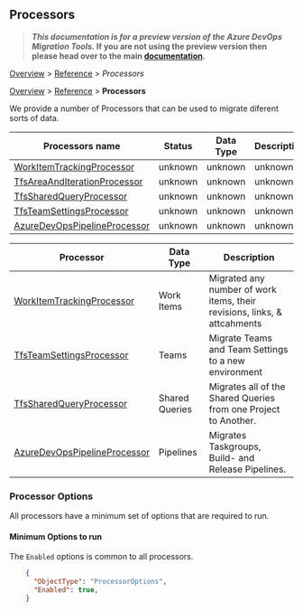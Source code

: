 ## Processors

>**_This documentation is for a preview version of the Azure DevOps Migration Tools._ If you are not using the preview version then please head over to the main [documentation](https://nkdagility.github.io/azure-devops-migration-tools).**

[Overview](.././index.md) > [Reference](../index.md) > *Processors*

[Overview](.././index.md) > [Reference](../index.md) > **Processors**

We provide a number of Processors that can be used to migrate diferent sorts of data.

| Processors name         | Status    | Data Type | Description                              |
|------------------------|---------|---------|------------------------------------------|
| [WorkItemTrackingProcessor](./WorkItemTrackingProcessor.md) | unknown | unknown | unknown |
| [TfsAreaAndIterationProcessor](./TfsAreaAndIterationProcessor.md) | unknown | unknown | unknown |
| [TfsSharedQueryProcessor](./TfsSharedQueryProcessor.md) | unknown | unknown | unknown |
| [TfsTeamSettingsProcessor](./TfsTeamSettingsProcessor.md) | unknown | unknown | unknown |
| [AzureDevOpsPipelineProcessor](./AzureDevOpsPipelineProcessor.md) | unknown | unknown | unknown |


Processor | Data Type | Description
----------|-----------|------------
[WorkItemTrackingProcessor](./WorkItemTrackingProcessor.md) | Work Items | Migrated any number of work items, their revisions, links, & attcahments
[TfsTeamSettingsProcessor](./TfsTeamSettingsProcessor.md) | Teams | Migrate Teams and Team Settings to a new environment
[TfsSharedQueryProcessor](./TfsSharedQueryProcessor.md) | Shared Queries | Migrates all of the Shared Queries from one Project to Another.
[AzureDevOpsPipelineProcessor](./AzureDevOpsPipelineProcessor.md) | Pipelines | Migrates Taskgroups, Build- and Release Pipelines.


### Processor Options

 All processors have a minimum set of options that are required to run. 

#### Minimum Options to run
The `Enabled` options is common to all processors.


```JSON
    {
      "ObjectType": "ProcessorOptions",
      "Enabled": true,
    }
```